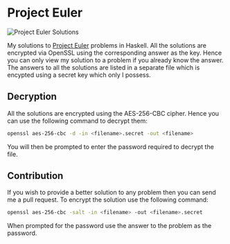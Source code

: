 # Project Euler #

![Project Euler Solutions](http://projecteuler.net/profile/aaditmshah.png#66 "Project Euler Solutions")

My solutions to [Project Euler](http://projecteuler.net/) problems in Haskell. All the solutions are encrypted via OpenSSL using the corresponding answer as the key. Hence you can only view my solution to a problem if you already know the answer. The answers to all the solutions are listed in a separate file which is encypted using a secret key which only I possess.

## Decryption ##

All the solutions are encrypted using the AES-256-CBC cipher. Hence you can use the following command to decrypt them:

```bash
openssl aes-256-cbc -d -in <filename>.secret -out <filename>
```

You will then be prompted to enter the password required to decrypt the file.

## Contribution ##

If you wish to provide a better solution to any problem then you can send me a pull request. To encrypt the solution use the following command:

```bash
openssl aes-256-cbc -salt -in <filename> -out <filename>.secret
```

When prompted for the password use the answer to the problem as the password.